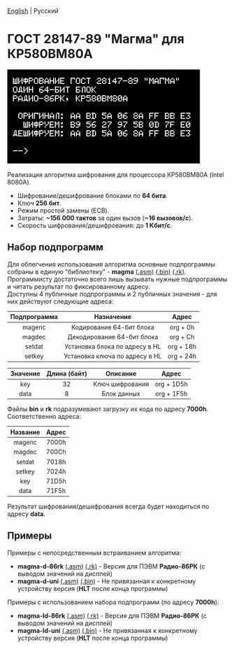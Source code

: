 [English](https://github.com/Bs0Dd/magma-8080/blob/main/README.md) | Русский

# ГОСТ 28147-89 "Магма" для КР580ВМ80А

![Title](https://raw.githubusercontent.com/Bs0Dd/magma-8080/main/86rk.png)

Реализация алгоритма шифрования для процессора КР580ВМ80А (Intel 8080A).

* Шифрование/дешифрование блоками по **64 бита**.
* Ключ **256 бит**.
* Режим простой замены (ECB).
* Затраты: **~156 000 тактов** за один вызов (**~16 вызовов/с**).
* Скорость шифрования/дешифрования: до **1 Кбит/с**.


## Набор подпрограмм

Для облегчения использования алгоритма основные подпрограммы собраны в единую "библиотеку" - **magma** [(.asm)](https://github.com/Bs0Dd/magma-8080/blob/main/magma.asm) [(.bin)](https://github.com/Bs0Dd/magma-8080/blob/main/magma.bin) [(.rk)](https://github.com/Bs0Dd/magma-8080/blob/main/magma.rk).  
Программисту достаточно всего лишь вызывать нужные подпрограммы и читать результат по фиксированному адресу.  
Доступны 4 публичные подпрограммы и 2 публичных значения - для них действуют следующие адреса:

| Подпрограмма |           Назначение           |   Адрес   |
| :----------: | :----------------------------: | :-------: |
|    magenc    |    Кодирование 64-бит блока    | org + 0h  |
|    magdec    |   Декодирование 64-бит блока   | org + Сh  |
|    setdat    | Установка блока по адресу в HL | org + 18h |
|    setkey    | Установка ключа по адресу в HL | org + 24h |

| Значение | Длина (байт) |     Описание    |   Адрес    |
| :------: | :----------: | :-------------: | :--------: |
|   key    |      32      | Ключ шифрования | org + 1D5h |
|   data   |      8       |   Блок данных   | org + 1F5h |


Файлы **bin** и **rk** подразумевают загрузку их кода по адресу **7000h**. Соответственно адреса:

| Название |  Адрес  |
| :------: | :-----: |
|  magenc  |  7000h  |
|  magdec  |  700Ch  |
|  setdat  |  7018h  |
|  setkey  |  7024h  |
|   key    |  71D5h  |
|   data   |  71F5h  |

Результат шифрования/дешифрования всегда будет находиться по адресу **data**.


## Примеры

Примеры с непосредственным встраиванием алгоритма:  
 * **magma-d-86rk** [(.asm)](https://github.com/Bs0Dd/magma-8080/blob/main/magma-d-86rk.asm) [(.rk)](https://github.com/Bs0Dd/magma-8080/blob/main/magma-d-86rk.rk) - Версия для ПЭВМ **Радио-86РК** (с выводом значений на дисплей)  
 * **magma-d-uni** [(.asm)](https://github.com/Bs0Dd/magma-8080/blob/main/magma-d-uni.asm) [(.bin)](https://github.com/Bs0Dd/magma-8080/blob/main/magma-d-uni.bin) - Не привязанная к конкретному устройству версия (**HLT** после конца программы)

Примеры с использованием набора подпрограмм (по адресу **7000h**):  
 * **magma-ld-86rk** [(.asm)](https://github.com/Bs0Dd/magma-8080/blob/main/magma-ld-86rk.asm) [(.rk)](https://github.com/Bs0Dd/magma-8080/blob/main/magma-ld-86rk.rk) - Версия для ПЭВМ **Радио-86РК** (с выводом значений на дисплей)  
 * **magma-ld-uni** [(.asm)](https://github.com/Bs0Dd/magma-8080/blob/main/magma-ld-uni.asm) [(.bin)](https://github.com/Bs0Dd/magma-8080/blob/main/magma-ld-uni.bin) - Не привязанная к конкретному устройству версия (**HLT** после конца программы)
 
